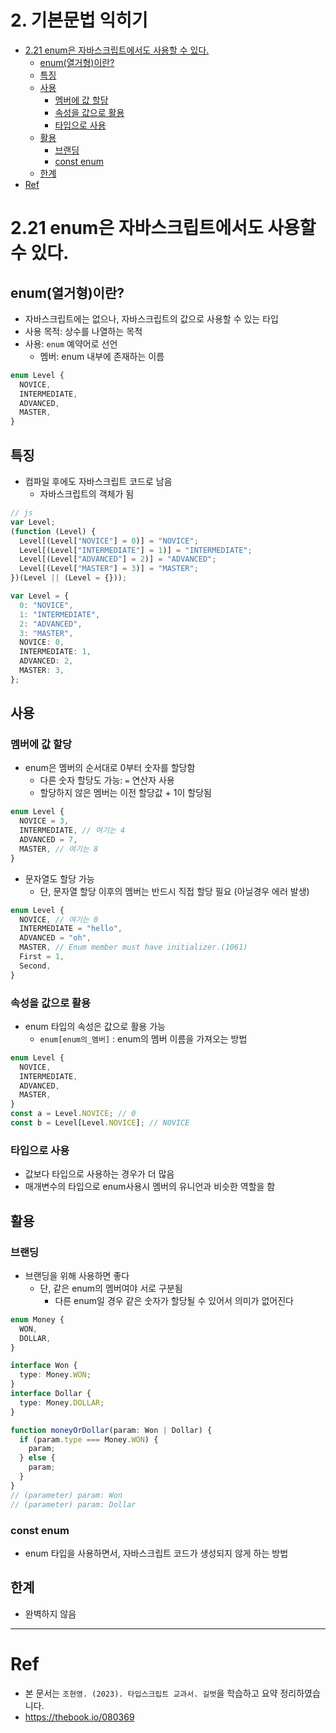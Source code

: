 # 2. 기본문법 익히기 <!-- omit in toc -->

- [2.21 enum은 자바스크립트에서도 사용할 수 있다.](#221-enum은-자바스크립트에서도-사용할-수-있다)
  - [enum(열거형)이란?](#enum열거형이란)
  - [특징](#특징)
  - [사용](#사용)
    - [멤버에 값 할당](#멤버에-값-할당)
    - [속성을 값으로 활용](#속성을-값으로-활용)
    - [타입으로 사용](#타입으로-사용)
  - [활용](#활용)
    - [브랜딩](#브랜딩)
    - [const enum](#const-enum)
  - [한계](#한계)
- [Ref](#ref)

# 2.21 enum은 자바스크립트에서도 사용할 수 있다.

## enum(열거형)이란?

- 자바스크립트에는 없으나, 자바스크립트의 값으로 사용할 수 있는 타입
- 사용 목적: 상수를 나열하는 목적
- 사용: `enum` 예약어로 선언
  - 멤버: enum 내부에 존재하는 이름

```ts
enum Level {
  NOVICE,
  INTERMEDIATE,
  ADVANCED,
  MASTER,
}
```

## 특징

- 컴파일 후에도 자바스크립트 코드로 남음
  - 자바스크립트의 객체가 됨

```ts
// js
var Level;
(function (Level) {
  Level[(Level["NOVICE"] = 0)] = "NOVICE";
  Level[(Level["INTERMEDIATE"] = 1)] = "INTERMEDIATE";
  Level[(Level["ADVANCED"] = 2)] = "ADVANCED";
  Level[(Level["MASTER"] = 3)] = "MASTER";
})(Level || (Level = {}));

var Level = {
  0: "NOVICE",
  1: "INTERMEDIATE",
  2: "ADVANCED",
  3: "MASTER",
  NOVICE: 0,
  INTERMEDIATE: 1,
  ADVANCED: 2,
  MASTER: 3,
};
```

## 사용

### 멤버에 값 할당

- enum은 멤버의 순서대로 0부터 숫자를 할당함
  - 다른 숫자 할당도 가능: `=` 연산자 사용
  - 할당하지 않은 멤버는 이전 할당값 + 1이 할당됨

```ts
enum Level {
  NOVICE = 3,
  INTERMEDIATE, // 여기는 4
  ADVANCED = 7,
  MASTER, // 여기는 8
}
```

- 문자열도 할당 가능
  - 단, 문자열 할당 이후의 멤버는 반드시 직접 할당 필요 (아닐경우 에러 발생)

```ts
enum Level {
  NOVICE, // 여기는 0
  INTERMEDIATE = "hello",
  ADVANCED = "oh",
  MASTER, // Enum member must have initializer.(1061)
  First = 1,
  Second,
}
```

### 속성을 값으로 활용

- enum 타입의 속성은 값으로 활용 가능
  - `enum[enum의_멤버]` : enum의 멤버 이름을 가져오는 방법

```ts
enum Level {
  NOVICE,
  INTERMEDIATE,
  ADVANCED,
  MASTER,
}
const a = Level.NOVICE; // 0
const b = Level[Level.NOVICE]; // NOVICE
```

### 타입으로 사용

- 값보다 타입으로 사용하는 경우가 더 많음
- 매개변수의 타입으로 enum사용시 멤버의 유니언과 비슷한 역할을 함

## 활용

### 브랜딩

- 브랜딩을 위해 사용하면 좋다
  - 단, 같은 enum의 멤버여야 서로 구분됨
    - 다른 enum일 경우 같은 숫자가 할당될 수 있어서 의미가 없어진다

```ts
enum Money {
  WON,
  DOLLAR,
}

interface Won {
  type: Money.WON;
}
interface Dollar {
  type: Money.DOLLAR;
}

function moneyOrDollar(param: Won | Dollar) {
  if (param.type === Money.WON) {
    param;
  } else {
    param;
  }
}
// (parameter) param: Won
// (parameter) param: Dollar
```

### const enum

- enum 타입을 사용하면서, 자바스크립트 코드가 생성되지 않게 하는 방법

## 한계

- 완벽하지 않음

---

# Ref

- 본 문서는 `조현영. (2023). 타입스크립트 교과서. 길벗`을 학습하고 요약 정리하였습니다.
- https://thebook.io/080369
